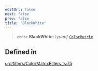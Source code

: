 ```yaml
---
editUrl: false
next: false
prev: false
title: "BlackWhite"
---
```


> `const` **BlackWhite**: *typeof* [`ColorMatrix`](/api/namespaces/filters/classes/colormatrix/)

## Defined in

[src/filters/ColorMatrixFilters.ts:75](https://github.com/fabricjs/fabric.js/blob/v6.0.0-rc4/src/filters/ColorMatrixFilters.ts#L75)
